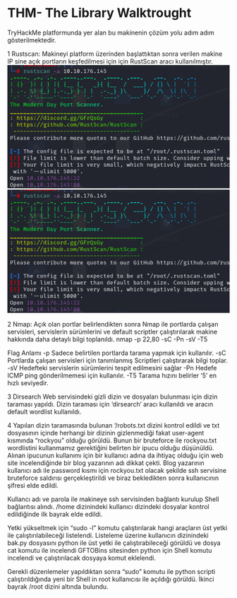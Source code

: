 <h1>THM- The Library Walktrought</h1>

TryHackMe platformunda yer alan bu makinenin çözüm yolu adım adım gösterilmektedir.

1 Rustscan:
Makineyi platform üzerinden başlattıktan sonra verilen makine IP sine açık portların keşfedilmesi için için RustScan aracı kullanılmıştır.
![rustscan](images/1-rustscan.png?width=100&height=75)
<img src=images/1-rustscan.png>

2 Nmap:
Açık olan portlar belirlendikten sonra Nmap ile portlarda çalışan servisleri, servislerin sürümlerini ve default scriptler çalıştırılarak makine hakkında daha detaylı bilgi toplanıldı.
nmap  -p 22,80 -sC -Pn -sV -T5 <Target IP address>

Flag	Anlamı
-p	Sadece belirtilen portlarda tarama yapmak için kullanılır.
-sC	Portlarda çalışan servisleri için tanımlanmış Scriptleri çalıştırarak bilgi toplar.
-sV	Hedefteki servislerin sürümlerini tespit edilmesini sağlar
-Pn	Hedefe ICMP ping gönderilmemesi için kullanılır.
-T5	Tarama hızını belirler ‘5’ en hızlı seviyedir.

3 Dirsearch
Web servisindeki gizli dizin ve dosyaları bulunması için dizin taraması yapıldı. Dizin taraması için ‘dirsearch’ aracı kullanıldı ve aracın default wordlist kullanıldı. 

4  Yapılan dizin taramasında bulunan ‘/robots.txt dizini kontrol edildi ve txt dosyasının içinde herhangi bir dizinin gizlenmediği fakat user-agent kısmında “rockyou” olduğu görüldü. Bunun bir bruteforce ile rockyou.txt wordlistini kullanmamız gerektiğini belirten bir ipucu olduğu düşünüldü.
Alınan ipucunun kullanımı için bir kullanıcı adına da ihtiyaç olduğu için web site incelendiğinde bir blog yazarının adı dikkat çekti.
Blog yazarının kullanıcı adı ile password kısmı için rockyou.txt olacak şekilde ssh servisine bruteforce saldırısı gerçekleştirildi ve biraz bekledikten sonra kullanıcının şifresi elde edildi.

Kullancı adı ve parola ile makineye ssh servisinden bağlantı kurulup Shell bağlantısı alındı. /home dizinindeki kullanıcı dizindeki dosyalar kontrol edildiğinde ilk bayrak elde edildi.

Yetki yükseltmek için “sudo -l” komutu çalıştırılarak hangi araçların üst yetki ile çalıştırılabileceği listelendi. Listeleme üzerine kullanıcın dizinindeki bak.py dosyasını python ile üst yetki ile çalıştırabileceği görüldü ve dosya cat komutu ile incelendi
GFTOBins sitesinden python için Shell komutu incelendi ve çalıştırılacak dosyaya komut eklelendi. 

Gerekli düzenlemeler yapıldıktan sonra “sudo” komutu ile python scripti çalıştırıldığında yeni bir Shell in root kullanıcısı ile açıldığı görüldü. İkinci bayrak /root dizini altında bulundu.



